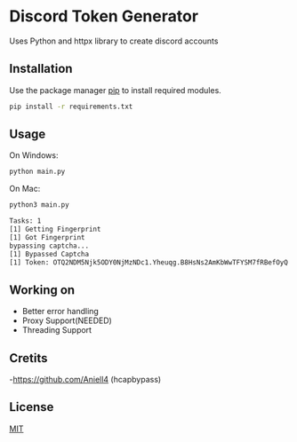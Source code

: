 # Discord Token Generator

Uses Python and httpx library to create discord accounts


## Installation

Use the package manager [pip](https://pip.pypa.io/en/stable/) to install required modules.

```bash
pip install -r requirements.txt
```


## Usage
On Windows:
```bash
python main.py
```
On Mac:
```bash
python3 main.py
```


```bash
Tasks: 1
[1] Getting Fingerprint
[1] Got Fingerprint
bypassing captcha...
[1] Bypassed Captcha
[1] Token: OTQ2NDM5Njk5ODY0NjMzNDc1.Yheuqg.B8HsNs2AmKbWwTFYSM7fRBefOyQ

```

## Working on
- Better error handling
- Proxy Support(NEEDED)
- Threading Support
## Cretits
-https://github.com/Aniell4 (hcapbypass)

## License
[MIT](https://choosealicense.com/licenses/mit/)
